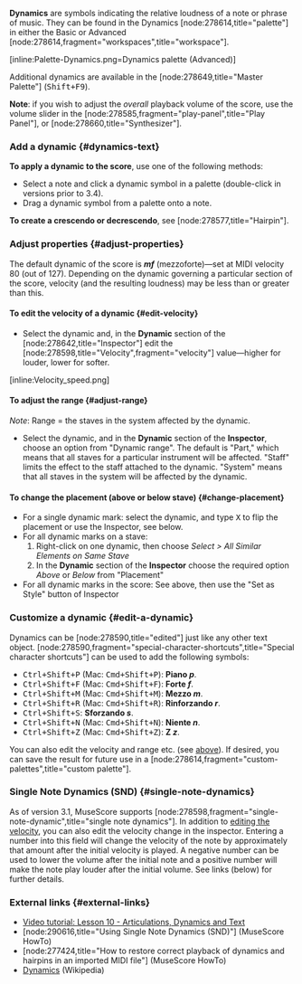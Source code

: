 __Dynamics__ are symbols indicating the relative loudness of a note or phrase of music. They can be found in the Dynamics [node:278614,title="palette"] in either the Basic or Advanced [node:278614,fragment="workspaces",title="workspace"].

[inline:Palette-Dynamics.png=Dynamics palette (Advanced)]

Additional dynamics are available in the [node:278649,title="Master Palette"] (<kbd><kbd>Shift</kbd>+<kbd>F9</kbd></kbd>).

__Note__:  if you wish to adjust the _overall_ playback volume of the score, use the volume slider in the [node:278585,fragment="play-panel",title="Play Panel"], or [node:278660,title="Synthesizer"].

### Add a dynamic {#dynamics-text}

__To apply a dynamic to the score__, use one of the following methods:

* Select a note and click a dynamic symbol in a palette (double-click in versions prior to 3.4).
* Drag a dynamic symbol from a palette onto a note.

__To create a crescendo or decrescendo__, see [node:278577,title="Hairpin"].

### Adjust properties {#adjust-properties}

The default dynamic of the score is ___mf___ (mezzoforte)—set at MIDI velocity 80 (out of 127). Depending on the dynamic governing a particular section of the score, velocity (and the resulting loudness) may be less than or greater than this.

#### To edit the velocity of a dynamic {#edit-velocity}

* Select the dynamic and, in the __Dynamic__ section of the [node:278642,title="Inspector"] edit the [node:278598,title="Velocity",fragment="velocity"] value—higher for louder, lower for softer.

 [inline:Velocity_speed.png] 

#### To adjust the range {#adjust-range}

_Note_: Range = the staves in the system affected by the dynamic.

* Select the dynamic, and in the __Dynamic__ section of the __Inspector__, choose an option from "Dynamic range". The default is "Part," which means that all staves for a particular instrument will be affected. "Staff" limits the effect to the staff attached to the dynamic. "System" means that all staves in the system will be affected by the dynamic.
<!--
#### To adjust the Change speed {#adjust-Change speed}

#### To adjust the Velocity change {#adjust-Velocity change}
-->
#### To change the placement (above or below stave) {#change-placement}

* For a single dynamic mark: select the dynamic, and type <kbd><kbd>X</kbd></kbd> to flip the placement or use the Inspector, see below.
* For all dynamic marks on a stave:
  1. Right-click on one dynamic, then choose _Select > All Similar Elements on Same Stave_
  2. In the __Dynamic__ section of the __Inspector__ choose the required option _Above_ or _Below_ from "Placement"
* For all dynamic marks in the score:
   See above, then use the "Set as Style" button of Inspector

### Customize a dynamic {#edit-a-dynamic}

Dynamics can be [node:278590,title="edited"] just like any other text object. [node:278590,fragment="special-character-shortcuts",title="Special character shortcuts"] can be used to add the following symbols:

* <kbd><kbd>Ctrl</kbd>+<kbd>Shift</kbd>+<kbd>P</kbd></kbd> (Mac: <kbd><kbd>Cmd</kbd>+<kbd>Shift</kbd>+<kbd>P</kbd></kbd>): __Piano _p___.
* <kbd><kbd>Ctrl</kbd>+<kbd>Shift</kbd>+<kbd>F</kbd></kbd> (Mac: <kbd><kbd>Cmd</kbd>+<kbd>Shift</kbd>+<kbd>F</kbd></kbd>): __Forte _f___.
* <kbd><kbd>Ctrl</kbd>+<kbd>Shift</kbd>+<kbd>M</kbd></kbd> (Mac: <kbd><kbd>Cmd</kbd>+<kbd>Shift</kbd>+<kbd>M</kbd></kbd>): __Mezzo _m___.
* <kbd><kbd>Ctrl</kbd>+<kbd>Shift</kbd>+<kbd>R</kbd></kbd> (Mac: <kbd><kbd>Cmd</kbd>+<kbd>Shift</kbd>+<kbd>R</kbd></kbd>): __Rinforzando _r___.
* <kbd><kbd>Ctrl</kbd>+<kbd>Shift</kbd>+<kbd>S</kbd></kbd>: __Sforzando _s___.
* <kbd><kbd>Ctrl</kbd>+<kbd>Shift</kbd>+<kbd>N</kbd></kbd> (Mac: <kbd><kbd>Cmd</kbd>+<kbd>Shift</kbd>+<kbd>N</kbd></kbd>): __Niente _n___.
* <kbd><kbd>Ctrl</kbd>+<kbd>Shift</kbd>+<kbd>Z</kbd></kbd> (Mac: <kbd><kbd>Cmd</kbd>+<kbd>Shift</kbd>+<kbd>Z</kbd></kbd>): __Z _z___.

You can also edit the velocity and range etc. (see [above](#adjust-properties)). If desired, you can save the result for future use in a [node:278614,fragment="custom-palettes",title="custom palette"].

### Single Note Dynamics (SND) {#single-note-dynamics}

As of version 3.1, MuseScore supports [node:278598,fragment="single-note-dynamic",title="single note dynamics"]. In addition to [editing the velocity](#edit-velocity), you can also edit the velocity change in the inspector. Entering a number into this field will change the velocity of the note by approximately that amount after the initial velocity is played. A negative number can be used to lower the volume after the initial note and a positive number will make the note play louder after the initial volume. See links (below) for further details.

### External links {#external-links}

* [Video tutorial: Lesson 10 - Articulations, Dynamics and Text](https://www.youtube.com/watch?v=KnoKgja20fg)
* [node:290616,title="Using Single Note Dynamics (SND)"] (MuseScore HowTo)
* [node:277424,title="How to restore correct playback of dynamics and hairpins in an imported MIDI file"] (MuseScore HowTo)
* [Dynamics](https://en.wikipedia.org/wiki/Dynamics_%28music%29) (Wikipedia)